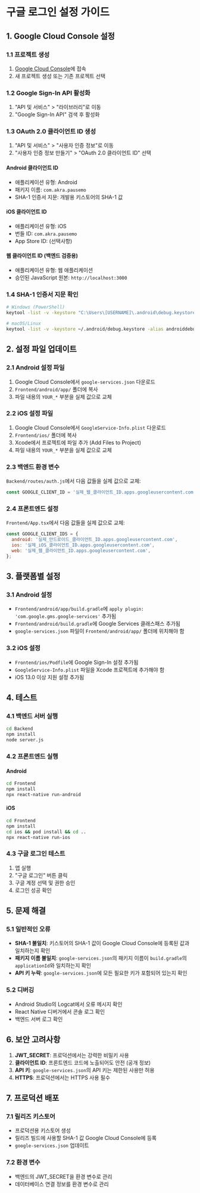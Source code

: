 # 구글 로그인 설정 가이드

## 1. Google Cloud Console 설정

### 1.1 프로젝트 생성
1. [Google Cloud Console](https://console.cloud.google.com/)에 접속
2. 새 프로젝트 생성 또는 기존 프로젝트 선택

### 1.2 Google Sign-In API 활성화
1. "API 및 서비스" > "라이브러리"로 이동
2. "Google Sign-In API" 검색 후 활성화

### 1.3 OAuth 2.0 클라이언트 ID 생성
1. "API 및 서비스" > "사용자 인증 정보"로 이동
2. "사용자 인증 정보 만들기" > "OAuth 2.0 클라이언트 ID" 선택

#### Android 클라이언트 ID
- 애플리케이션 유형: Android
- 패키지 이름: `com.akra.pausemo`
- SHA-1 인증서 지문: 개발용 키스토어의 SHA-1 값

#### iOS 클라이언트 ID
- 애플리케이션 유형: iOS
- 번들 ID: `com.akra.pausemo`
- App Store ID: (선택사항)

#### 웹 클라이언트 ID (백엔드 검증용)
- 애플리케이션 유형: 웹 애플리케이션
- 승인된 JavaScript 원본: `http://localhost:3000`

### 1.4 SHA-1 인증서 지문 확인
```bash
# Windows (PowerShell)
keytool -list -v -keystore "C:\Users\[USERNAME]\.android\debug.keystore" -alias androiddebugkey -storepass android -keypass android

# macOS/Linux
keytool -list -v -keystore ~/.android/debug.keystore -alias androiddebugkey -storepass android -keypass android
```

## 2. 설정 파일 업데이트

### 2.1 Android 설정 파일
1. Google Cloud Console에서 `google-services.json` 다운로드
2. `Frontend/android/app/` 폴더에 복사
3. 파일 내용의 `YOUR_*` 부분을 실제 값으로 교체

### 2.2 iOS 설정 파일
1. Google Cloud Console에서 `GoogleService-Info.plist` 다운로드
2. `Frontend/ios/` 폴더에 복사
3. Xcode에서 프로젝트에 파일 추가 (Add Files to Project)
4. 파일 내용의 `YOUR_*` 부분을 실제 값으로 교체

### 2.3 백엔드 환경 변수
`Backend/routes/auth.js`에서 다음 값들을 실제 값으로 교체:
```javascript
const GOOGLE_CLIENT_ID = '실제_웹_클라이언트_ID.apps.googleusercontent.com';
```

### 2.4 프론트엔드 설정
`Frontend/App.tsx`에서 다음 값들을 실제 값으로 교체:
```javascript
const GOOGLE_CLIENT_IDS = {
  android: '실제_안드로이드_클라이언트_ID.apps.googleusercontent.com',
  ios: '실제_iOS_클라이언트_ID.apps.googleusercontent.com',
  web: '실제_웹_클라이언트_ID.apps.googleusercontent.com',
};
```

## 3. 플랫폼별 설정

### 3.1 Android 설정
- `Frontend/android/app/build.gradle`에 `apply plugin: 'com.google.gms.google-services'` 추가됨
- `Frontend/android/build.gradle`에 Google Services 클래스패스 추가됨
- `google-services.json` 파일이 `Frontend/android/app/` 폴더에 위치해야 함

### 3.2 iOS 설정
- `Frontend/ios/Podfile`에 Google Sign-In 설정 추가됨
- `GoogleService-Info.plist` 파일을 Xcode 프로젝트에 추가해야 함
- iOS 13.0 이상 지원 설정 추가됨

## 4. 테스트

### 4.1 백엔드 서버 실행
```bash
cd Backend
npm install
node server.js
```

### 4.2 프론트엔드 실행

#### Android
```bash
cd Frontend
npm install
npx react-native run-android
```

#### iOS
```bash
cd Frontend
npm install
cd ios && pod install && cd ..
npx react-native run-ios
```

### 4.3 구글 로그인 테스트
1. 앱 실행
2. "구글 로그인" 버튼 클릭
3. 구글 계정 선택 및 권한 승인
4. 로그인 성공 확인

## 5. 문제 해결

### 5.1 일반적인 오류
- **SHA-1 불일치**: 키스토어의 SHA-1 값이 Google Cloud Console에 등록된 값과 일치하는지 확인
- **패키지 이름 불일치**: `google-services.json`의 패키지 이름이 `build.gradle`의 `applicationId`와 일치하는지 확인
- **API 키 누락**: `google-services.json`에 모든 필요한 키가 포함되어 있는지 확인

### 5.2 디버깅
- Android Studio의 Logcat에서 오류 메시지 확인
- React Native 디버거에서 콘솔 로그 확인
- 백엔드 서버 로그 확인

## 6. 보안 고려사항

1. **JWT_SECRET**: 프로덕션에서는 강력한 비밀키 사용
2. **클라이언트 ID**: 프론트엔드 코드에 노출되어도 안전 (공개 정보)
3. **API 키**: `google-services.json`의 API 키는 제한된 사용만 허용
4. **HTTPS**: 프로덕션에서는 HTTPS 사용 필수

## 7. 프로덕션 배포

### 7.1 릴리즈 키스토어
- 프로덕션용 키스토어 생성
- 릴리즈 빌드에 사용할 SHA-1 값 Google Cloud Console에 등록
- `google-services.json` 업데이트

### 7.2 환경 변수
- 백엔드의 JWT_SECRET을 환경 변수로 관리
- 데이터베이스 연결 정보를 환경 변수로 관리
